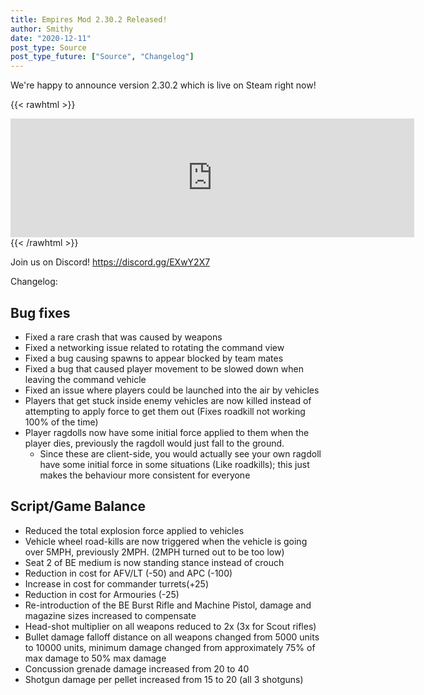 ```yaml
---
title: Empires Mod 2.30.2 Released!
author: Smithy
date: "2020-12-11"
post_type: Source
post_type_future: ["Source", "Changelog"]
---
```



We're happy to announce version 2.30.2 which is live on Steam right now! 

{{< rawhtml >}}
<iframe src="https://store.steampowered.com/widget/17740/" frameborder="0" width="646" height="190"></iframe>
{{< /rawhtml >}}

Join us on Discord! https://discord.gg/EXwY2X7

Changelog:

## Bug fixes
- Fixed a rare crash that was caused by weapons
- Fixed a networking issue related to rotating the command view
- Fixed a bug causing spawns to appear blocked by team mates
- Fixed a bug that caused player movement to be slowed down when leaving the command vehicle
- Fixed an issue where players could be launched into the air by vehicles
- Players that get stuck inside enemy vehicles are now killed instead of attempting to apply force to get them out (Fixes roadkill not working 100% of the time)
- Player ragdolls now have some initial force applied to them when the player dies, previously the ragdoll would just fall to the ground.
    - Since these are client-side, you would actually see your own ragdoll have some initial force in some situations (Like roadkills); this just makes the behaviour more consistent for everyone

## Script/Game Balance
- Reduced the total explosion force applied to vehicles
- Vehicle wheel road-kills are now triggered when the vehicle is going over 5MPH, previously 2MPH. (2MPH turned out to be too low)
- Seat 2 of BE medium is now standing stance instead of crouch
- Reduction in cost for AFV/LT (-50) and APC (-100)
- Increase in cost for commander turrets(+25)
- Reduction in cost for Armouries (-25)
- Re-introduction of the BE Burst Rifle and Machine Pistol, damage and magazine sizes increased to compensate
- Head-shot multiplier on all weapons reduced to 2x (3x for Scout rifles)
- Bullet damage falloff distance on all weapons changed from 5000 units to 10000 units, minimum damage changed from approximately 75% of max damage to 50% max damage
- Concussion grenade damage increased from 20 to 40 
- Shotgun damage per pellet increased from 15 to 20 (all 3 shotguns)


